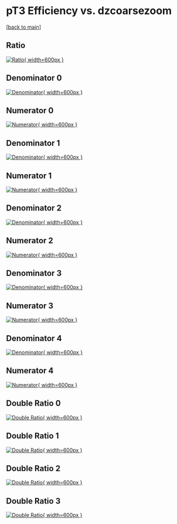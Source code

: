# pT3 Efficiency vs. dzcoarsezoom

[[back to main](./)]



## Ratio

[![Ratio](../mtv/var/pT3_base_11_1_eff_dzcoarsezoom.png){ width=600px }](../mtv/var/pT3_base_11_1_eff_dzcoarsezoom.pdf)

## Denominator 0

[![Denominator](../mtv/den/pT3_base_11_1_eff_dzcoarsezoom_den0.png){ width=600px }](../mtv/den/pT3_base_11_1_eff_dzcoarsezoom_den0.pdf)

## Numerator 0

[![Numerator](../mtv/num/pT3_base_11_1_eff_dzcoarsezoom_num0.png){ width=600px }](../mtv/num/pT3_base_11_1_eff_dzcoarsezoom_num0.pdf)

## Denominator 1

[![Denominator](../mtv/den/pT3_base_11_1_eff_dzcoarsezoom_den1.png){ width=600px }](../mtv/den/pT3_base_11_1_eff_dzcoarsezoom_den1.pdf)

## Numerator 1

[![Numerator](../mtv/num/pT3_base_11_1_eff_dzcoarsezoom_num1.png){ width=600px }](../mtv/num/pT3_base_11_1_eff_dzcoarsezoom_num1.pdf)

## Denominator 2

[![Denominator](../mtv/den/pT3_base_11_1_eff_dzcoarsezoom_den2.png){ width=600px }](../mtv/den/pT3_base_11_1_eff_dzcoarsezoom_den2.pdf)

## Numerator 2

[![Numerator](../mtv/num/pT3_base_11_1_eff_dzcoarsezoom_num2.png){ width=600px }](../mtv/num/pT3_base_11_1_eff_dzcoarsezoom_num2.pdf)

## Denominator 3

[![Denominator](../mtv/den/pT3_base_11_1_eff_dzcoarsezoom_den3.png){ width=600px }](../mtv/den/pT3_base_11_1_eff_dzcoarsezoom_den3.pdf)

## Numerator 3

[![Numerator](../mtv/num/pT3_base_11_1_eff_dzcoarsezoom_num3.png){ width=600px }](../mtv/num/pT3_base_11_1_eff_dzcoarsezoom_num3.pdf)

## Denominator 4

[![Denominator](../mtv/den/pT3_base_11_1_eff_dzcoarsezoom_den4.png){ width=600px }](../mtv/den/pT3_base_11_1_eff_dzcoarsezoom_den4.pdf)

## Numerator 4

[![Numerator](../mtv/num/pT3_base_11_1_eff_dzcoarsezoom_num4.png){ width=600px }](../mtv/num/pT3_base_11_1_eff_dzcoarsezoom_num4.pdf)

## Double Ratio 0

[![Double Ratio](../mtv/ratio/pT3_base_11_1_eff_dzcoarsezoom_ratio0.png){ width=600px }](../mtv/ratio/pT3_base_11_1_eff_dzcoarsezoom_ratio0.pdf)

## Double Ratio 1

[![Double Ratio](../mtv/ratio/pT3_base_11_1_eff_dzcoarsezoom_ratio1.png){ width=600px }](../mtv/ratio/pT3_base_11_1_eff_dzcoarsezoom_ratio1.pdf)

## Double Ratio 2

[![Double Ratio](../mtv/ratio/pT3_base_11_1_eff_dzcoarsezoom_ratio2.png){ width=600px }](../mtv/ratio/pT3_base_11_1_eff_dzcoarsezoom_ratio2.pdf)

## Double Ratio 3

[![Double Ratio](../mtv/ratio/pT3_base_11_1_eff_dzcoarsezoom_ratio3.png){ width=600px }](../mtv/ratio/pT3_base_11_1_eff_dzcoarsezoom_ratio3.pdf)

